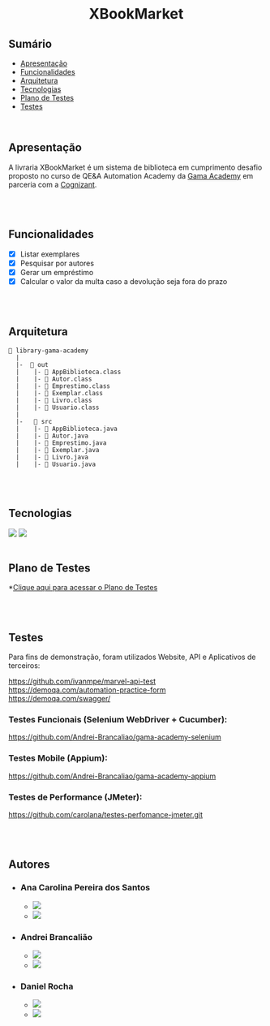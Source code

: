 <h1 align="center">
    <br>
    <p align="center">XBookMarket<p>
</h1>

## **Sumário**

- [Apresentação](#apresentação)    
- [Funcionalidades](#funcionalidades)  
- [Arquitetura](#arquitetura)    
- [Tecnologias](#tecnologias)
- [Plano de Testes](#plano-de-testes)  
- [Testes](#testes)

</br>


## **Apresentação**

A livraria XBookMarket é um sistema de biblioteca em cumprimento desafio proposto no curso de QE&A Automation Academy da [Gama Academy](https://www.gama.academy/) em parceria com a [Cognizant](https://www.cognizant.com/us/en).

</br>
</br>

## **Funcionalidades**

- [x] Listar exemplares
- [x] Pesquisar por autores
- [x] Gerar um empréstimo
- [x] Calcular o valor da multa caso a devolução seja fora do prazo

</br>
</br>

## **Arquitetura**

```
📁 library-gama-academy
  |
  |-  📁 out
  |    |- 📄 AppBiblioteca.class
  |    |- 📄 Autor.class
  |    |- 📄 Emprestimo.class
  |    |- 📄 Exemplar.class
  |    |- 📄 Livro.class
  |    |- 📄 Usuario.class
  |
  |-   📁 src
  |    |- 📄 AppBiblioteca.java
  |    |- 📄 Autor.java
  |    |- 📄 Emprestimo.java
  |    |- 📄 Exemplar.java
  |    |- 📄 Livro.java
  |    |- 📄 Usuario.java

```
</br>
</br>

## **Tecnologias**

<img src="https://img.shields.io/badge/Java-ED8B00?style=for-the-badge&logo=java&logoColor=white"/>
<img src="https://img.shields.io/badge/MySQL-00000F?style=for-the-badge&logo=mysql&logoColor=white"/>

</br>
</br>

## **Plano de Testes**

*[Clique aqui para acessar o Plano de Testes](https://bit.ly/3Koj3jg)

</br>
</br>

## **Testes**

Para fins de demonstração, foram utilizados Website, API e Aplicativos de terceiros:

https://github.com/ivanmpe/marvel-api-test
https://demoqa.com/automation-practice-form
https://demoqa.com/swagger/

### Testes Funcionais (Selenium WebDriver + Cucumber):

https://github.com/Andrei-Brancaliao/gama-academy-selenium

### Testes Mobile (Appium):

https://github.com/Andrei-Brancaliao/gama-academy-appium

### Testes de Performance (JMeter):

https://github.com/carolana/testes-perfomance-jmeter.git

</br>
</br>

## **Autores**

- ### **Ana Carolina Pereira dos Santos**
    * [<img src="https://img.shields.io/badge/linkedin-%230077B5.svg?&style=for-the-badge&logo=linkedin&logoColor=white" />](https://www.linkedin.com/in/carol-santos-1356b2122/) 
    * [<img src="https://img.shields.io/badge/GitHub-100000?style=for-the-badge&logo=github&logoColor=white" />](https://github.com/carolana) 


- ### **Andrei Brancalião**
    * [<img src="https://img.shields.io/badge/linkedin-%230077B5.svg?&style=for-the-badge&logo=linkedin&logoColor=white" />](https://www.linkedin.com/in/andrei-brancaliao/)
    * [<img src="https://img.shields.io/badge/GitHub-100000?style=for-the-badge&logo=github&logoColor=white" />](https://github.com/Andrei-Brancaliao)  

- ### **Daniel Rocha**
    * [<img src="https://img.shields.io/badge/linkedin-%230077B5.svg?&style=for-the-badge&logo=linkedin&logoColor=white" />](https://www.linkedin.com/in/danielrocha25/)
    * [<img src="https://img.shields.io/badge/GitHub-100000?style=for-the-badge&logo=github&logoColor=white" />](https://github.com/daniel-roc)  
